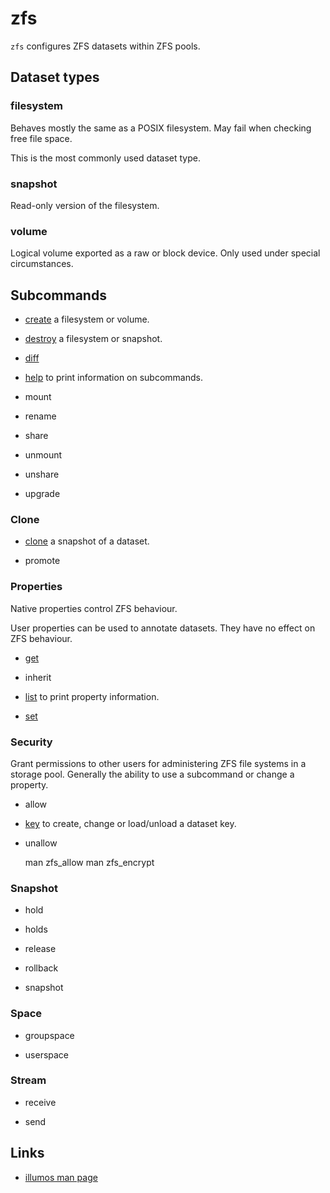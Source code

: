 # zfs

`zfs` configures ZFS datasets within ZFS pools.


## Dataset types

### filesystem

Behaves mostly the same as a POSIX filesystem.
May fail when checking free file space.

This is the most commonly used dataset type.


### snapshot

Read-only version of the filesystem.


### volume

Logical volume exported as a raw or block device.
Only used under special circumstances.


## Subcommands

- [create](./create/) a filesystem or volume.

- [destroy](./destroy/) a filesystem or snapshot.

- [diff](./diff/)

- [help](./help/) to print information on subcommands.

- mount

- rename

- share

- unmount

- unshare

- upgrade


### Clone

- [clone](./clone/) a snapshot of a dataset.

- promote


### Properties

Native properties control ZFS behaviour.

User properties can be used to annotate datasets.
They have no effect on ZFS behaviour.

- [get](./get/)

- inherit

- [list](./list/) to print property information.

- [set](./set/)


### Security

Grant permissions to other users for administering ZFS file systems in a
storage pool.
Generally the ability to use a subcommand or change a property.

- allow

- [key](./key/) to create, change or load/unload a dataset key.

- unallow

	man zfs_allow
	man zfs_encrypt


### Snapshot

- hold

- holds

- release

- rollback

- snapshot


### Space

- groupspace

- userspace


### Stream

- receive

- send


## Links

- [illumos man page](http://illumos.org/man/1m/zfs)
